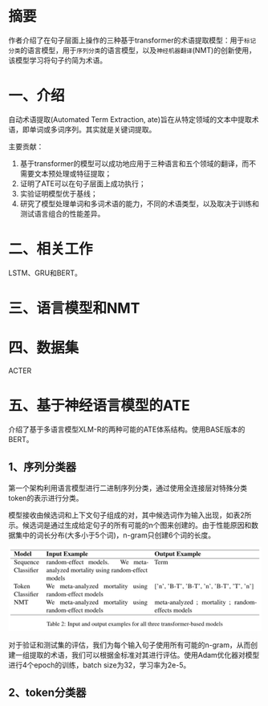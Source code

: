 # 摘要

作者介绍了在句子层面上操作的三种基于transformer的术语提取模型：用于`标记分类`的语言模型，用于`序列分类`的语言模型，以及`神经机器翻译`(NMT)的创新使用，该模型学习将句子约简为术语。

# 一、介绍

自动术语提取(Automated Term Extraction, ate)旨在从特定领域的文本中提取术语，即单词或多词序列。其实就是关键词提取。

主要贡献：

1. 基于transformer的模型可以成功地应用于三种语言和五个领域的翻译，而不需要文本预处理或特征提取；
2. 证明了ATE可以在句子层面上成功执行；
3. 实验证明模型优于基线；
4. 研究了模型处理单词和多词术语的能力，不同的术语类型，以及取决于训练和测试语言组合的性能差异。

# 二、相关工作

LSTM、GRU和BERT。

# 三、语言模型和NMT

# 四、数据集

ACTER

# 五、基于神经语言模型的ATE

介绍了基于多语言模型XLM-R的两种可能的ATE体系结构。使用BASE版本的BERT。

## 1、序列分类器

第一个架构利用语言模型进行二进制序列分类，通过使用全连接层对特殊分类token的表示进行分类。

模型接收由候选词和上下文句子组成的对，其中候选词作为输入出现，如表2所示。候选词是通过生成给定句子的所有可能的n个图来创建的。由于性能原因和数据集中的词长分布(大多小于5个词)，n-gram只创建6个词的长度。

![image-20230628104933399](https://raw.githubusercontent.com/1793925850/user-image/master/imgs/202306281049448.png)

对于验证和测试集的评估，我们为每个输入句子使用所有可能的n-gram，从而创建一组提取的术语，我们可以根据金标准对其进行评估。使用Adam优化器对模型进行4个epoch的训练，batch size为32，学习率为2e-5。

## 2、token分类器